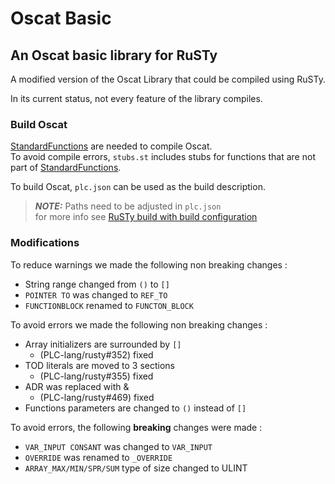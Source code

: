 # Oscat Basic

## An Oscat basic library for RuSTy

A modified version of the Oscat Library that could be compiled using RuSTy.

In its current status, not every feature of the library compiles.

### Build Oscat

[StandardFunctions](https://github.com/PLC-lang/StandardFunctions) are needed to compile Oscat.\
To avoid compile errors, `stubs.st` includes stubs for functions that are not part of [StandardFunctions](https://github.com/PLC-lang/StandardFunctions).

To build Oscat, `plc.json` can be used as the build description.
> **_NOTE:_** Paths need to be adjusted in `plc.json`\
> for more info see [RuSTy build with build configuration](https://plc-lang.github.io/rusty/using_rusty/build_configuration.html)

### Modifications

To reduce warnings we made the following non breaking changes :

- String range changed from `()` to `[]`
- `POINTER TO` was changed to `REF_TO`
- `FUNCTIONBLOCK` renamed to `FUNCTON_BLOCK`

To avoid errors we made the following non breaking changes :

- Array initializers are surrounded by `[]`
  - (PLC-lang/rusty#352) fixed
- TOD literals are moved to 3 sections
  - (PLC-lang/rusty#355) fixed
- ADR was replaced with &
  - (PLC-lang/rusty#469) fixed
- Functions parameters are changed to `()` instead of `[]`

To avoid errors, the following **breaking** changes were made :

- `VAR_INPUT CONSANT` was changed to `VAR_INPUT`
- `OVERRIDE` was renamed to `_OVERRIDE`
- `ARRAY_MAX/MIN/SPR/SUM` type of size changed to ULINT
